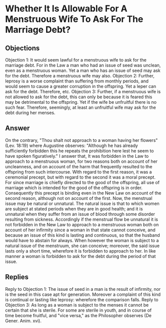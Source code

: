 # Whether It Is Allowable For A Menstruous Wife To Ask For The Marriage Debt?
## Objections
Objection 1: It would seem lawful for a menstruous wife to ask for the marriage debt. For in the Law a man who had an issue of seed was unclean, even as a menstruous woman. Yet a man who has an issue of seed may ask for the debt. Therefore a menstruous wife may also.
Objection 2: Further, leprosy is a worse complaint than suffering from monthly periods, and would seem to cause a greater corruption in the offspring. Yet a leper can ask for the debt. Therefore, etc.
Objection 3: Further, if a menstruous wife is not allowed to ask for the debt, this can only be because it is feared this may be detrimental to the offspring. Yet if the wife be unfruitful there is no such fear. Therefore, seemingly, at least an unfruitful wife may ask for the debt during her menses.
## Answer
On the contrary, "Thou shalt not approach to a woman having her flowers" (Lev. 18:19) where Augustine observes: "Although he has already sufficiently forbidden this he repeats the prohibition here lest he seem to have spoken figuratively."
I answer that, It was forbidden in the Law to approach to a menstruous woman, for two reasons both on account of her uncleanness, and on account of the harm that frequently resulted to the offspring from such intercourse. With regard to the first reason, it was a ceremonial precept, but with regard to the second it was a moral precept. For since marriage is chiefly directed to the good of the offspring, all use of marriage which is intended for the good of the offspring is in order. Consequently this precept is binding even in the New Law on account of the second reason, although not on account of the first. Now, the menstrual issue may be natural or unnatural. The natural issue is that to which women are subject at stated periods when they are in good health; and it is unnatural when they suffer from an issue of blood through some disorder resulting from sickness. Accordingly if the menstrual flow be unnatural it is not forbidden in the New Law to approach to a menstruous woman both on account of her infirmity since a woman in that state cannot conceive, and because an issue of this kind is lasting and continuous, so that the husband would have to abstain for always. When however the woman is subject to a natural issue of the menstruum, she can conceive; moreover, the said issue lasts only a short time, wherefore it is forbidden to approach to her. In like manner a woman is forbidden to ask for the debt during the period of that issue.
## Replies
Reply to Objection 1: The issue of seed in a man is the result of infirmity, nor is the seed in this case apt for generation. Moreover a complaint of this kind is continual or lasting like leprosy: wherefore the comparison falls.
Reply to Objection 3: As long as a woman is subject to the menses it cannot be certain that she is sterile. For some are sterile in youth, and in course of time become fruitful, and "vice versa," as the Philosopher observes (De Gener. Anim. xvi).
